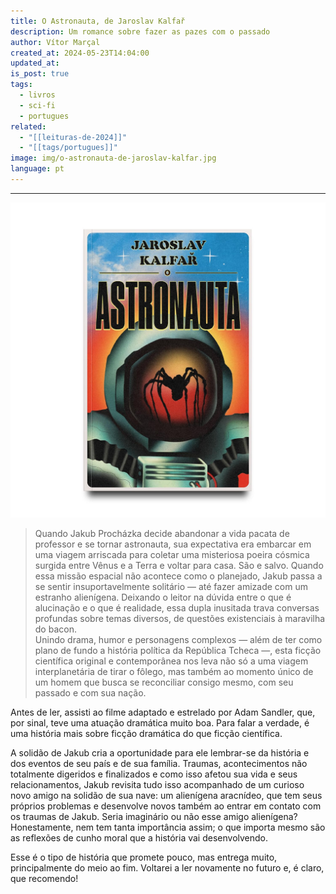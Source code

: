 ```yaml
---
title: O Astronauta, de Jaroslav Kalfař
description: Um romance sobre fazer as pazes com o passado
author: Vítor Marçal
created_at: 2024-05-23T14:04:00
updated_at: 
is_post: true
tags:
  - livros
  - sci-fi
  - portugues
related:
  - "[[leituras-de-2024]]"
  - "[[tags/portugues]]"
image: img/o-astronauta-de-jaroslav-kalfar.jpg
language: pt
---
```

----

![o-astronauta-de-jaroslav-kalfar](img/o-astronauta-de-jaroslav-kalfar.jpg)

>Quando Jakub Procházka decide abandonar a vida pacata de professor e se tornar astronauta, sua expectativa era embarcar em uma viagem arriscada para coletar uma misteriosa poeira cósmica surgida entre Vênus e a Terra e voltar para casa. São e salvo.
>Quando essa missão espacial não acontece como o planejado, Jakub passa a se sentir insuportavelmente solitário ― até fazer amizade com um estranho alienígena. Deixando o leitor na dúvida entre o que é alucinação e o que é realidade, essa dupla inusitada trava conversas profundas sobre temas diversos, de questões existenciais à maravilha do bacon.  
>Unindo drama, humor e personagens complexos ― além de ter como plano de fundo a história política da República Tcheca ―, esta ficção científica original e contemporânea nos leva não só a uma viagem interplanetária de tirar o fôlego, mas também ao momento único de um homem que busca se reconciliar consigo mesmo, com seu passado e com sua nação.

Antes de ler, assisti ao filme adaptado e estrelado por Adam Sandler, que, por sinal, teve uma atuação dramática muito boa. Para falar a verdade, é uma história mais sobre ficção dramática do que ficção científica.

A solidão de Jakub cria a oportunidade para ele lembrar-se da história e dos eventos de seu país e de sua família. Traumas, acontecimentos não totalmente digeridos e finalizados e como isso afetou sua vida e seus relacionamentos, Jakub revisita tudo isso acompanhado de um curioso novo amigo na solidão de sua nave: um alienígena aracnídeo, que tem seus próprios problemas e desenvolve novos também ao entrar em contato com os traumas de Jakub. Seria imaginário ou não esse amigo alienígena? Honestamente, nem tem tanta importância assim; o que importa mesmo são as reflexões de cunho moral que a história vai desenvolvendo.

Esse é o tipo de história que promete pouco, mas entrega muito, principalmente do meio ao fim. Voltarei a ler novamente no futuro e, é claro, que recomendo!